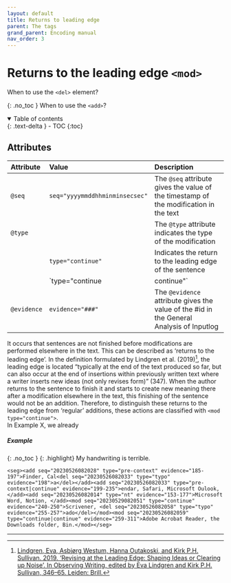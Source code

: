 ```yaml
---
layout: default
title: Returns to leading edge
parent: The tags
grand_parent: Encoding manual
nav_order: 3
---
```


# Returns to the leading edge `<mod>` #

When to use the `<del>` element?

{: .no_toc }
When to use the `<add>`?  

<details open markdown="block">
  <summary>
    Table of contents
  </summary>
  {: .text-delta }
- TOC
{:toc}
</details>

## Attributes ##
| Attribute        | Value          | Description |
|:-------------|:------------------|:------|
| `@seq`           | `seq="yyyymmddhhminminsecsec"` | The `@seq` attribute gives the value of the timestamp of the modification in the text  |
| `@type` |    | The `@type` attribute indicates the type of the modification  |
|            | `type="continue"`      | Indicates the return to the leading edge of the sentence   |
|            | `type="continue|continue"`      | Indicates that the continuation was interrupted by an immediate revision, without changing the cursor location, and is now continued   |
| `@evidence`          | `evidence="###"` | The `@evidence` attribute gives the value of the #id in the General Analysis of Inputlog  |


It occurs that sentences are not finished before modifications are performed elsewhere in the text. This can be described as ‘returns to the leading edge’. In the definition formulated by Lindgren et al. (2019)[^1], the leading edge is located “typically at the end of the text produced so far, but can also occur at the end of insertions within previously written text where a writer inserts new ideas (not only revises form)” (347). When the author returns to the sentence to finish it and starts to create new meaning there after a modification elsewhere in the text, this finishing of the sentence would not be an addition. Therefore, to distinguish these returns to the leading edge from ‘regular’ additions, these actions are classified with `<mod type="continue">`.  
In Example X, we already 

##### Example  #####
{: .no_toc }
{: .highlight}
	<seg><add seq="20230526083033" type="nt" evidence="1277-1293">My handwriting is </add><mod seq="20230526083139" type="continue" evidence="1362-1371">terrible.</mod></seg>

	<seg><add seq="20230526082028" type="pre-context" evidence="185-197">Finder, Cal<del seq="20230526082033" type="typo" evidence="198">a</del></add><add seq="20230526082033" type="pre-context|continue" evidence="199-235">endar, Safari, Microsoft Oulook, </add><add seq="20230526082014" type="nt" evidence="153-177">Microsoft Word, Notion, </add><mod seq="20230529082051" type="continue" evidence="240-250">Scrivener, <del seq="20230526082058" type="typo" evidence="255-257">ado</del></mod><mod seq="20230526082059" type="continue|continue" evidence="259-311">Adobe Acrobat Reader, the Downloads folder, Bin.</mod></seg>

----
[^1]:[Lindgren, Eva, Asbjørg Westum, Hanna Outakoski, and Kirk P.H. Sullivan. 2019. ‘Revising at the Leading Edge: Shaping Ideas or Clearing up Noise’. In Observing Writing, edited by Eva Lindgren and Kirk P.H. Sullivan, 346–65. Leiden: Brill.](https://doi.org/10.1163/9789004392526_017)